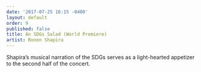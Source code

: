 ```yaml
---
date: '2017-07-25 16:15 -0400'
layout: default
order: 9
published: false
title: An SDGs Salad (World Premiere)
artist: Ronen Shapira
---
```

Shapira’s musical narration of the SDGs serves as a light-hearted appetizer to the second half of the concert.
